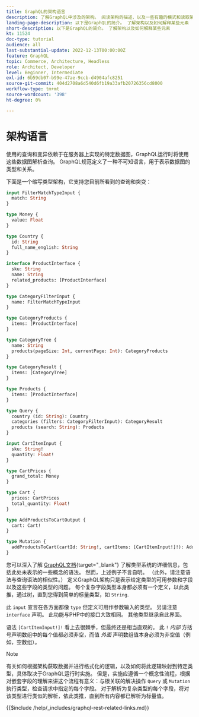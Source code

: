 ```yaml
---
title: GraphQL的架构语言
description: 了解GraphQL中涉及的架构。 阅读架构的描述，以及一些有趣的模式和读取架构的方法。
landing-page-description: 以下是GraphQL的简介。 了解架构以及如何解释某些元素
short-description: 以下是GraphQL的简介。 了解架构以及如何解释某些元素
kt: 11524
doc-type: tutorial
audience: all
last-substantial-update: 2022-12-13T00:00:00Z
feature: GraphQL
topic: Commerce, Architecture, Headless
role: Architect, Developer
level: Beginner, Intermediate
exl-id: 6b59db07-b99e-47ae-9ccb-d4904afc8251
source-git-commit: 404d2708a6d540d6fb19a33afb20726356cd8000
workflow-type: tm+mt
source-wordcount: '398'
ht-degree: 0%

---
```


# 架构语言

使用的查询和变异依赖于在服务器上实现的特定数据图，GraphQL运行时将使用这些数据图解析查询。 GraphQL规范定义了一种不可知语言，用于表示数据图的类型和关系。

下面是一个缩写类型架构，它支持您目前所看到的查询和突变：

```graphql
input FilterMatchTypeInput {
  match: String
}

type Money {
  value: Float
}

type Country {
  id: String
  full_name_english: String
}

interface ProductInterface {
  sku: String
  name: String
  related_products: [ProductInterface]
}

type CategoryFilterInput {
  name: FilterMatchTypeInput
}

type CategoryProducts {
  items: [ProductInterface]
}

type CategoryTree {
  name: String
  products(pageSize: Int, currentPage: Int): CategoryProducts
}

type CategoryResult {
  items: [CategoryTree]
}

type Products {
  items: [ProductInterface]
}

type Query {
  country (id: String): Country
  categories (filters: CategoryFilterInput): CategoryResult
  products (search: String): Products
}

input CartItemInput {
  sku: String!
  quantity: Float!
}

type CartPrices {
  grand_total: Money
}

type Cart {
  prices: CartPrices
  total_quantity: Float!
}

type AddProductsToCartOutput {
  cart: Cart!
}

type Mutation {
  addProductsToCart(cartId: String!, cartItems: [CartItemInput!]!): AddProductsToCartOutput
}
```

您可以深入了解 [GraphQL文档](https://graphql.org/learn/schema/){target="_blank"} 了解类型系统的详细信息，包括此处未表示的一些概念的语法。 然而，上述例子不言自明。 （此外，请注意语法与查询语法的相似性。） 定义GraphQL架构只是表示给定类型的可用参数和字段以及这些字段的类型的问题。 每个复杂字段类型本身都必须有一个定义，以此类推，通过树，直到您得到简单的标量类型，如 `String`.

此 `input` 宣言在各方面都像 `type` 但定义可用作参数输入的类型。 另请注意 `interface` 声明。 此功能与PHP中的接口大致相同。 其他类型继承自此界面。

语法 `[CartItemInput!]!` 看上去很棘手，但最终还是相当直观的。 此 `!` _内部_ 方括号声明数组中的每个值都必须非空，而值 _外面_ 声明数组值本身必须为非空值（例如，空数组）。

>[!NOTE]
>
>有关如何根据架构获取数据并进行格式化的逻辑，以及如何将此逻辑映射到特定类型，具体取决于GraphQL运行时实施。 但是，实施应遵循一个概念性流程，根据对嵌套字段的理解来讲这个流程有意义：与根关联的解决操作 `Query` 或 `Mutation` 执行类型，检查请求中指定的每个字段。 对于解析为复杂类型的每个字段，将对该类型进行类似的解析，依此类推，直到所有内容都已解析为标量值。

{{$include /help/_includes/graphql-rest-related-links.md}}
